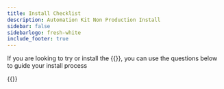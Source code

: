 ```yaml
---
title: Install Checklist
description: Automation Kit Non Production Install
sidebar: false
sidebarlogo: fresh-white
include_footer: true
---
```


If you are looking to try or install the {{<product-name>}}, you can use the questions below to guide your install process

{{<questions name="/get-started/install-checklist.json" completed="Thank you for completing install checklist" showNavigationButtons=false >}}
